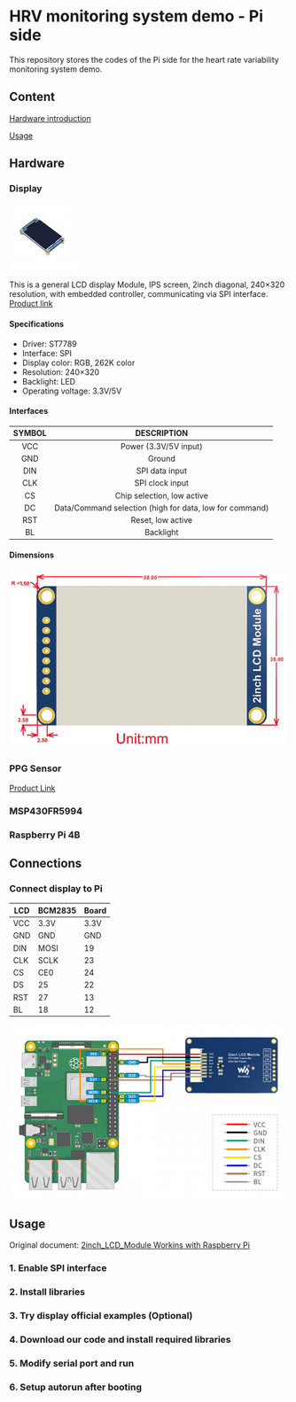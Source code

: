 # HRV monitoring system demo - Pi side

This repository stores the codes of the Pi side for the heart rate variability monitoring system demo.

## Content

[Hardware introduction](README.md#hardware)

[Usage](README.md#usage)

## Hardware

### Display

![](Pictures/2InchDisplay.jpg)

This is a general LCD display Module, IPS screen, 2inch diagonal, 240×320 resolution, with embedded controller, communicating via SPI interface.
[Product link](https://www.waveshare.com/2inch-lcd-module.htm)

#### Specifications

* Driver: ST7789
* Interface: SPI
* Display color: RGB, 262K color
* Resolution: 240×320
* Backlight: LED
* Operating voltage: 3.3V/5V

#### Interfaces

| SYMBOL |                       DESCRIPTION                       |
|:------:|:-------------------------------------------------------:|
|   VCC  |                  Power (3.3V/5V input)                  |
|   GND  |                          Ground                         |
|   DIN  |                      SPI data input                     |
|   CLK  |                     SPI clock input                     |
|   CS   |                Chip selection, low active               |
|   DC   | Data/Command selection (high for data, low for command) |
|   RST  |                    Reset, low active                    |
|   BL   |                        Backlight                        |

#### Dimensions

<img src="Pictures/displaySize.jpg" width="500">

### PPG Sensor

[Product Link](https://www.amazon.com/gp/product/B076LQKQFF/ref=ppx_yo_dt_b_asin_title_o05_s00?ie=UTF8&psc=1)

### MSP430FR5994

### Raspberry Pi 4B

## Connections

### Connect display to Pi

| LCD | BCM2835      | Board |
|-----|--------------|-------|
| VCC | 3.3V         | 3.3V  |
| GND | GND          | GND   |
| DIN | MOSI         | 19    |
| CLK | SCLK         | 23    |
| CS  | CE0          | 24    |
| DS  | 25           | 22    |
| RST | 27           | 13    |
| BL  | 18           | 12    |

<img src="Pictures/connections.jpg" width="600">

## Usage

Original document: [2inch_LCD_Module Workins with Raspberry Pi](https://www.waveshare.com/wiki/2inch_LCD_Module#Working_with_Raspberry_Pi)

### 1. Enable SPI interface
### 2. Install libraries
### 3. Try display official examples (Optional)
### 4. Download our code and install required libraries
### 5. Modify serial port and run
### 6. Setup autorun after booting
